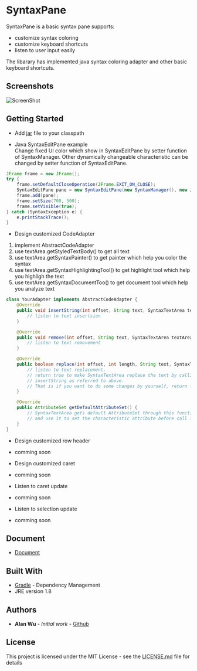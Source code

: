 # SyntaxPane

SyntaxPane is a basic syntax pane supports:
* customize syntax coloring
* customize keyboard shortcuts
* listen to user input easily

The libarary has implemented java syntax coloring adapter and other basic keyboard shortcuts.

## Screenshots

![ScreenShot](https://raw.github.com/w86763777/SyntaxPane/master/screenshots/1.PNG)

## Getting Started
* Add [jar](https://github.com/w86763777/SyntaxPane/blob/master/build/libs/SyntaxPane-all-1.0.jar) file to your classpath

* Java SyntaxEditPane example  
Change fixed UI color which show in SyntaxEditPane by setter function of SyntaxManager. Other dynamically changeable characteristic can be changed by setter function of SyntaxEditPane.
```java
JFrame frame = new JFrame();
try {
	frame.setDefaultCloseOperation(JFrame.EXIT_ON_CLOSE);
	SyntaxEditPane pane = new SyntaxEditPane(new SyntaxManager(), new JavaCodeAdapter());
	frame.add(pane);
	frame.setSize(700, 500);
	frame.setVisible(true);
} catch (SyntaxException e) {
	e.printStackTrace();
}
```
* Design customized CodeAdapter

 1. implement AbstractCodeAdapter
 2. use textArea.getStyledTextBody() to get all text
 3. use textArea.getSyntaxPainter() to get painter which help you color the syntax
 4. use textArea.getSyntaxHighlightingTool() to get highlight tool which help you highligh the text
 5. use textArea.getSyntaxDocumentToo() to get document tool which help you analyze text

```java
class YourAdapter implements AbstractCodeAdapter {
	@Override
	public void insertString(int offset, String text, SyntaxTextArea textArea) {
		// listen to text insertsion
	}

	@Override
	public void remove(int offset, String text, SyntaxTextArea textArea) {
		// listen to text removement
	}

	@Override
	public boolean replace(int offset, int length, String text, SyntaxTextArea textArea) {
		// listen to text replacement.
		// return true to make SyntaxTextArea replace the text by calling remove and
		// insertString as referred to above.
		// That is if you want to do some changes by yourself, return false, otherwise return true.
	}

	@Override
	public AttributeSet getDefaultAttributeSet() {
		// SyntaxTextArea gets default AttributeSet through this function
		// and use it to set the characteristic attribute before call insertString()
	}
}
```
* Design customized row header
 * comming soon

* Design customized caret
 * comming soon

* Listen to caret update
 * comming soon

* Listen to selection update
 * comming soon

## Document
* [Document](https://github.com/w86763777/SyntaxPane/tree/master/build/distributions)

## Built With

* [Gradle](https://gradle.org/) - Dependency Management
* JRE version 1.8

## Authors

* **Alan Wu** - *Initial work* - [Github](https://github.com/w86763777)

## License

This project is licensed under the MIT License - see the [LICENSE.md](https://github.com/w86763777/SyntaxPane/blob/master/LICENSE) file for details
